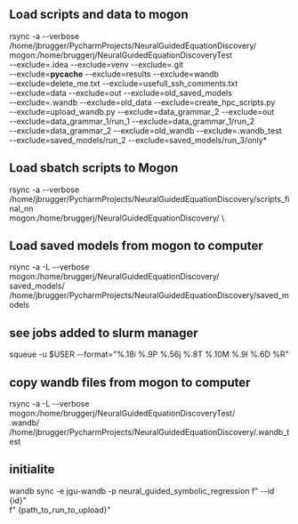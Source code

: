 ## Load scripts and data to mogon
rsync -a --verbose  \
/home/jbrugger/PycharmProjects/NeuralGuidedEquationDiscovery/ \
mogon:/home/bruggerj/NeuralGuidedEquationDiscoveryTest \
--exclude=.idea --exclude=venv --exclude=.git \
--exclude=__pycache__ --exclude=results --exclude=wandb  \
--exclude=delete_me.txt  --exclude=usefull_ssh_comments.txt \
--exclude=data --exclude=out  --exclude=old_saved_models \
--exclude=.wandb --exclude=old_data --exclude=create_hpc_scripts.py\
--exclude=upload_wandb.py --exclude=data_grammar_2 --exclude=out \
--exclude=data_grammar_1/run_1  --exclude=data_grammar_1/run_2 \
--exclude=data_grammar_2 --exclude=old_wandb --exclude=.wandb_test  \
--exclude=saved_models/run_2 --exclude=saved_models/run_3/only*

## Load sbatch scripts to Mogon
rsync -a --verbose  \
/home/jbrugger/PycharmProjects/NeuralGuidedEquationDiscovery/scripts_final_nn \
mogon:/home/bruggerj/NeuralGuidedEquationDiscovery/ \

## Load saved models from mogon to computer 
rsync -a  -L --verbose    mogon:/home/bruggerj/NeuralGuidedEquationDiscovery/\
saved_models/  /home/jbrugger/PycharmProjects/NeuralGuidedEquationDiscovery/saved_models

## see jobs added to slurm manager 
 squeue -u  $USER --format="%.18i %.9P %.56j %.8T %.10M %.9l %.6D %R"

##  copy wandb files from mogon to computer
rsync -a  -L --verbose  mogon:/home/bruggerj/NeuralGuidedEquationDiscoveryTest/\
.wandb/  /home/jbrugger/PycharmProjects/NeuralGuidedEquationDiscovery/.wandb_test



## initialite 
wandb sync -e jgu-wandb -p neural_guided_symbolic_regression
                      f" --id {id}" \
                      f" {path_to_run_to_upload}"
